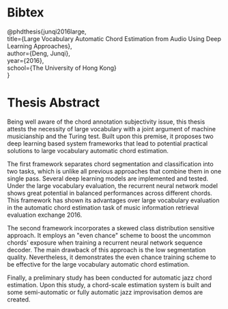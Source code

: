 # Bibtex
@phdthesis{junqi2016large,<br />
  title={Large Vocabulary Automatic Chord Estimation from Audio Using Deep Learning Approaches},<br />
  author={Deng, Junqi},<br />
  year={2016},<br />
  school={The University of Hong Kong}<br />
}

# Thesis Abstract
Being well aware of the chord annotation subjectivity issue, this thesis attests the necessity of large vocabulary with a joint argument of machine musicianship and the Turing test. Built upon this premise, it proposes two deep learning based system frameworks that lead to potential practical solutions to large vocabulary automatic chord estimation.

The first framework separates chord segmentation and classification into two tasks, which is unlike all previous approaches that combine them in one single pass. Several deep learning models are implemented and tested. Under the large vocabulary evaluation, the recurrent neural network model shows great potential in balanced performances across different chords. This framework has shown its advantages over large vocabulary evaluation in the automatic chord estimation task of music information retrieval evaluation exchange 2016.

The second framework incorporates a skewed class distribution sensitive approach. It employs an "even chance" scheme to boost the uncommon chords' exposure when training a recurrent neural network sequence decoder. The main drawback of this approach is the low segmentation quality. Nevertheless, it demonstrates the even chance training scheme to be effective for the large vocabulary automatic chord estimation.

Finally, a preliminary study has been conducted for automatic jazz chord estimation. Upon this study, a chord-scale estimation system is built and some semi-automatic or fully automatic jazz improvisation demos are created.
